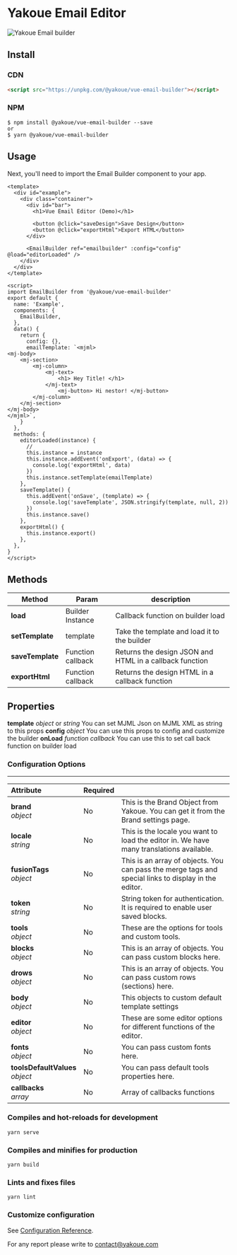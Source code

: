# Yakoue Email Editor

![Yakoue Email builder](https://my-ykmail-bucket.s3.eu-west-3.amazonaws.com/icons/yakoue-vuejs1.png)

## Install

### CDN

```html
<script src="https://unpkg.com/@yakoue/vue-email-builder"></script>
```

### NPM

```
$ npm install @yakoue/vue-email-builder --save
or
$ yarn @yakoue/vue-email-builder

```

## Usage

Next, you'll need to import the Email Builder component to your app.

```vue
<template>
  <div id="example">
    <div class="container">
      <div id="bar">
        <h1>Vue Email Editor (Demo)</h1>

        <button @click="saveDesign">Save Design</button>
        <button @click="exportHtml">Export HTML</button>
      </div>

      <EmailBuilder ref="emailbuilder" :config="config" @load="editorLoaded" />
    </div>
  </div>
</template>

<script>
import EmailBuilder from '@yakoue/vue-email-builder'
export default {
  name: 'Example',
  components: {
    EmailBuilder,
  },
  data() {
    return {
      config: {},
      emailTemplate: `<mjml> 
<mj-body> 
    <mj-section> 
        <mj-column> 
            <mj-text>
                <h1> Hey Title! </h1> 
            </mj-text>
                <mj-button> Hi nestor! </mj-button>
        </mj-column>
    </mj-section>  
</mj-body> 
</mjml>`,
    }
  },
  methods: {
    editorLoaded(instance) {
      //
      this.instance = instance
      this.instance.addEvent('onExport', (data) => {
        console.log('exportHtml', data)
      })
      this.instance.setTemplate(emailTemplate)
    },
    saveTemplate() {
      this.addEvent('onSave', (template) => {
        console.log('saveTemplate', JSON.stringify(template, null, 2))
      })
      this.instance.save()
    },
    exportHtml() {
      this.instance.export()
    },
  },
}
</script>
```

## Methods

| Method           | Param             | description                                             |
| ---------------- | ----------------- | ------------------------------------------------------- |
| **load**         | Builder Instance  | Callback function on builder load                       |
| **setTemplate**  | template          | Take the template and load it to the builder            |
| **saveTemplate** | Function callback | Returns the design JSON and HTML in a callback function |
| **exportHtml**   | Function callback | Returns the design HTML in a callback function          |

## Properties

**template** _object_ or _string_ You can set MJML Json on MJML XML as string to this props
**config** _object_ You can use this props to config and customize the builder
**onLoad** _function callback_ You can use this to set call back function on builder load

### Configuration Options

---

| Attribute                           | Required |                                                                                                      |
| :---------------------------------- | -------- | ---------------------------------------------------------------------------------------------------- |
| **brand**<br/>_object_              | No       | This is the Brand Object from Yakoue. You can get it from the Brand settings page.                   |
| **locale**<br/>_string_             | No       | This is the locale you want to load the editor in. We have many translations available.              |
| **fusionTags**<br/> _object_        | No       | This is an array of objects. You can pass the merge tags and special links to display in the editor. |
| **token**<br/>_string_              | No       | String token for authentication. It is required to enable user saved blocks.                         |
| **tools**<br/>_object_              | No       | These are the options for tools and custom tools.                                                    |
| **blocks**<br/>_object_             | No       | This is an array of objects. You can pass custom blocks here.                                        |
| **drows**<br/>_object_              | No       | This is an array of objects. You can pass custom rows (sections) here.                               |
| **body**<br/>_object_               | No       | This objects to custom default template settings                                                     |
| **editor** <br/>_object_            | No       | These are some editor options for different functions of the editor.                                 |
| **fonts** <br/>_object_             | No       | You can pass custom fonts here.                                                                      |
| **toolsDefaultValues**<br/>_object_ | No       | You can pass default tools properties here.                                                          |
| **callbacks** <br/>_array_          | No       | Array of callbacks functions                                                                         |

### Compiles and hot-reloads for development

```
yarn serve
```

### Compiles and minifies for production

```
yarn build
```

### Lints and fixes files

```
yarn lint
```

### Customize configuration

See [Configuration Reference](https://cli.vuejs.org/config/).

For any report please write to contact@yakoue.com
